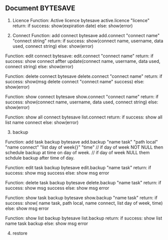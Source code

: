 ## Document BYTESAVE ##

1. Licence
 Function: Active licence
 bytesave active.licence "licence"
 return:
 if success:
    show(expiration date)
 else:
    show(error)

 2. Connect
 Function: add connect
 bytesave add.connect "connect name" "connect string"
 return:
  if success:
    show(connect name, username, data used, connect string)
  else:
    show(error)

Function: edit connect
bytesave: edit.connect "connect name"
return:
if success:
    show connect affter update(connect name, username, data used, connect string)
else:
    show(error)

Function: delete connect
bytesave delete.connect "connect name"
return:
if success:
    show(msg delete connect "connect name" success)
else:
    show(error)

Function: show connect
bytesave show.connect "connect name"
return:
    if success:
        show(connect name, username, data used, connect string)
    else:
        show(error)

Function: show all connect
bytesave list.connect
return:
    if success:
        show all list name connect
    else:
        show(error)

3. backup

Function: add task backup
bytesave add.backup "name task" "path local" "name connect" "list day of week{}" "time"
// if day of week NOT NULL then schedule backup at time on day of week.
// if day of week NULL them schdule backup after time of day.

Function: edit task backup
bytesave edit.backup "name task"
return:
    if success:
        show msg success
    else:
        show msg error

Function: delete task backup
bytesave delete.backup "name task"
return:
    if success:
        show msg success
    else:
        show msg error

Function: show task backup
bytesave show.backup "name task"
return:
    if success:
        show( name task, path local, name connect, list day of week, time)
    else:
        show msg error

Function: show list backup
bytesave list.backup
return:
    if success:
        show list name task backup
    else:
        show msg error

4. restore




